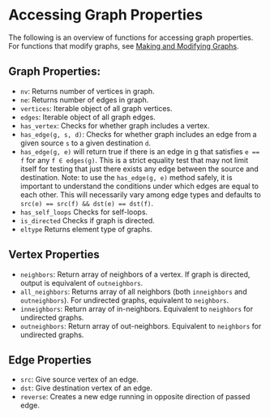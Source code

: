 # Accessing Graph Properties
The following is an overview of functions for accessing graph properties. For functions that modify graphs, see [Making and Modifying Graphs](@ref).

## Graph Properties:

- `nv`: Returns number of vertices in graph.
- `ne`: Returns number of edges in graph.
- `vertices`: Iterable object of all graph vertices.
- `edges`: Iterable object of all graph edges.
- `has_vertex`: Checks for whether graph includes a vertex.
- `has_edge(g, s, d)`: Checks for whether graph includes an edge from a given source `s` to a given destination `d`.
-  `has_edge(g, e)` will return true if there is an edge in g that satisfies `e == f` for any `f ∈ edges(g)`. This is a strict equality test that may not limit itself for testing that just there exists any edge between the source and destination.
Note: to use the `has_edge(g, e)` method safely, it is important to understand the conditions under which edges are equal to each other. This will necessarily vary among edge types and defaults to `src(e) == src(f) && dst(e) == dst(f)`.
- `has_self_loops` Checks for self-loops.
- `is_directed` Checks if graph is directed.
- `eltype` Returns element type of graphs.

## Vertex Properties

- `neighbors`: Return array of neighbors of a vertex. If graph is directed, output is equivalent of `outneighbors`.
- `all_neighbors`:  Returns array of all neighbors (both `inneighbors` and `outneighbors`). For undirected graphs, equivalent to `neighbors`.
- `inneighbors`: Return array of in-neighbors. Equivalent to `neighbors` for undirected graphs.
- `outneighbors`: Return array of out-neighbors. Equivalent to `neighbors` for undirected graphs.

## Edge Properties

- `src`: Give source vertex of an edge.
- `dst`: Give destination vertex of an edge.
- `reverse`: Creates a new edge running in opposite direction of passed edge.
